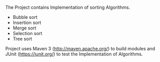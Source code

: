 The Project contains Implementation of sorting Algorithms.

* Bubble sort
* Insertion sort
* Merge sort
* Selection sort
* Tree sort

Project uses Maven 3 (http://maven.apache.org/) to build modules and JUnit (https://junit.org/)
to test the Implementation of Algorithms.
